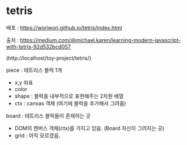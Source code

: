 # tetris

배포 : https://woriwori.github.io/tetris/index.html

출처 : https://medium.com/@michael.karen/learning-modern-javascript-with-tetris-92d532bcd057

(http://localhost/toy-project/tetris/)

piece : 테트리스 블럭 1개
- x,y 좌표
- color
- shape : 블럭을 내부적으로 표현해주는 2차원 배열
- ctx : canvas 객체 (여기에 블럭을 추가해서 그려줌)

board : 테트리스 블럭들이 존재하는 곳
- DOM의 캔버스 객체(ctx)를 가지고 있음. (Board 자신이 그려지는 곳)
- grid : 아직 모르겠음. 
